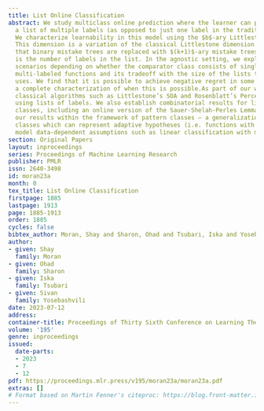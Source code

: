 ```yaml
---
title: List Online Classification
abstract: We study multiclass online prediction where the learner can predict using
  a list of multiple labels (as opposed to just one label in the traditional setting).
  We characterize learnability in this model using the $b$-ary Littlestone dimension.
  This dimension is a variation of the classical Littlestone dimension with the difference
  that binary mistake trees are replaced with $(k+1)$-ary mistake trees, where $k$
  is the number of labels in the list. In the agnostic setting, we explore different
  scenarios depending on whether the comparator class consists of single-labeled or
  multi-labeled functions and its tradeoff with the size of the lists the algorithm
  uses. We find that it is possible to achieve negative regret in some cases and provide
  a complete characterization of when this is possible.As part of our work, we adapt
  classical algorithms such as Littlestone’s SOA and Rosenblatt’s Perceptron to predict
  using lists of labels. We also establish combinatorial results for list-learnable
  classes, including an online version of the Sauer-Shelah-Perles Lemma. We state
  our results within the framework of pattern classes — a generalization of hypothesis
  classes which can represent adaptive hypotheses (i.e. functions with memory), and
  model data-dependent assumptions such as linear classification with margin.
section: Original Papers
layout: inproceedings
series: Proceedings of Machine Learning Research
publisher: PMLR
issn: 2640-3498
id: moran23a
month: 0
tex_title: List Online Classification
firstpage: 1885
lastpage: 1913
page: 1885-1913
order: 1885
cycles: false
bibtex_author: Moran, Shay and Sharon, Ohad and Tsubari, Iska and Yosebashvili, Sivan
author:
- given: Shay
  family: Moran
- given: Ohad
  family: Sharon
- given: Iska
  family: Tsubari
- given: Sivan
  family: Yosebashvili
date: 2023-07-12
address: 
container-title: Proceedings of Thirty Sixth Conference on Learning Theory
volume: '195'
genre: inproceedings
issued:
  date-parts:
  - 2023
  - 7
  - 12
pdf: https://proceedings.mlr.press/v195/moran23a/moran23a.pdf
extras: []
# Format based on Martin Fenner's citeproc: https://blog.front-matter.io/posts/citeproc-yaml-for-bibliographies/
---
```

